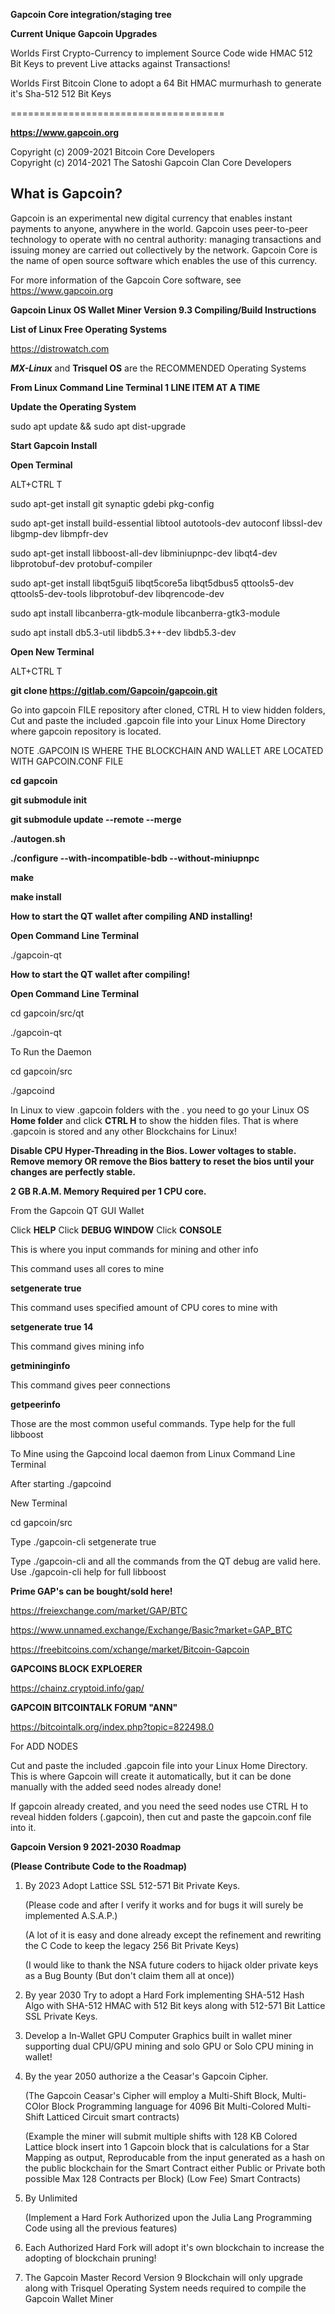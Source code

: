  **Gapcoin Core integration/staging tree**


**Current Unique Gapcoin Upgrades**

Worlds First Crypto-Currency to implement Source Code wide HMAC 512 Bit Keys to prevent Live attacks against Transactions!

Worlds First Bitcoin Clone to adopt a 64 Bit HMAC murmurhash to generate it's Sha-512 512 Bit Keys


=====================================

**https://www.gapcoin.org**


Copyright (c) 2009-2021 Bitcoin Core Developers
<br>
Copyright (c) 2014-2021 The Satoshi Gapcoin Clan Core Developers

**What is Gapcoin?**
----------------

Gapcoin is an experimental new digital currency that enables instant payments to
anyone, anywhere in the world. Gapcoin uses peer-to-peer technology to operate
with no central authority: managing transactions and issuing money are carried
out collectively by the network. Gapcoin Core is the name of open source
software which enables the use of this currency.

For more information of the Gapcoin Core software, see https://www.gapcoin.org




**Gapcoin Linux OS Wallet Miner Version 9.3 Compiling/Build Instructions**



**List of Linux Free Operating Systems**

https://distrowatch.com


_**MX-Linux**_ and **Trisquel OS** are the RECOMMENDED Operating Systems





**From Linux Command Line Terminal 1 LINE ITEM AT A TIME**





**Update the Operating System**

sudo apt update && sudo apt dist-upgrade


**Start Gapcoin Install**

**Open Terminal**

ALT+CTRL T 



sudo apt-get install git synaptic gdebi pkg-config

sudo apt-get install build-essential libtool autotools-dev autoconf libssl-dev libgmp-dev libmpfr-dev

sudo apt-get install libboost-all-dev libminiupnpc-dev libqt4-dev libprotobuf-dev protobuf-compiler

sudo apt-get install libqt5gui5 libqt5core5a libqt5dbus5 qttools5-dev qttools5-dev-tools libprotobuf-dev libqrencode-dev

sudo apt install libcanberra-gtk-module libcanberra-gtk3-module

sudo apt install db5.3-util libdb5.3++-dev libdb5.3-dev



**Open New Terminal**

ALT+CTRL T 

**git clone https://gitlab.com/Gapcoin/gapcoin.git**



Go into gapcoin FILE repository after cloned, CTRL H to view hidden folders, Cut and paste the included 
.gapcoin file into your Linux Home Directory where gapcoin repository is located.

NOTE .GAPCOIN IS WHERE THE BLOCKCHAIN AND WALLET ARE LOCATED WITH GAPCOIN.CONF FILE

**cd gapcoin**

**git submodule init**

**git submodule update --remote --merge**

**./autogen.sh**

**./configure --with-incompatible-bdb --without-miniupnpc**

**make**

**make install** 



**How to start the QT wallet after compiling AND installing!**
 
 **Open Command Line Terminal**

 ./gapcoin-qt


**How to start the QT wallet after compiling!**


**Open Command Line Terminal**

cd gapcoin/src/qt

./gapcoin-qt

To Run the Daemon 

cd gapcoin/src

./gapcoind



In Linux to view .gapcoin folders with the . you need to go your Linux OS **Home folder** and click **CTRL H** to show the hidden files.  That is where .gapcoin is stored and any other Blockchains for Linux!



**Disable CPU Hyper-Threading in the Bios.  Lower voltages to stable.  Remove memory OR remove the Bios battery to reset the bios until your changes are perfectly stable.**

**2 GB R.A.M. Memory Required per 1 CPU core.**





From the Gapcoin QT GUI Wallet

Click **HELP**
Click **DEBUG WINDOW**
Click **CONSOLE**

This is where you input commands for mining and other info

This command uses all cores to mine

**setgenerate true**

This command uses specified amount of CPU cores to mine with

**setgenerate true 14**

This command gives mining info

**getmininginfo**

This command gives peer connections

**getpeerinfo**

Those are the most common useful commands.  Type help for the full libboost



To Mine using the Gapcoind local daemon from Linux Command Line Terminal

After starting ./gapcoind

New Terminal

cd gapcoin/src 

Type
./gapcoin-cli setgenerate true 

Type ./gapcoin-cli and all the commands from the QT debug are valid here.  Use ./gapcoin-cli help for full libboost




**Prime GAP's can be bought/sold here!**

https://freiexchange.com/market/GAP/BTC

https://www.unnamed.exchange/Exchange/Basic?market=GAP_BTC

https://freebitcoins.com/xchange/market/Bitcoin-Gapcoin


**GAPCOINS BLOCK EXPLOERER**

https://chainz.cryptoid.info/gap/


**GAPCOIN BITCOINTALK FORUM "ANN"**

https://bitcointalk.org/index.php?topic=822498.0



For ADD NODES 

Cut and paste the included .gapcoin file into your Linux Home Directory.  This is where Gapcoin will create it automatically, but it can be done manually with the added seed nodes already done!

If gapcoin already created, and you need the seed nodes use CTRL H to reveal hidden folders (.gapcoin), then cut and paste the gapcoin.conf file into it.





**Gapcoin Version 9 2021-2030 Roadmap**

**(Please Contribute Code to the Roadmap)**


1)  By 2023 Adopt Lattice SSL 512-571 Bit Private Keys.  

    (Please code and after I verify it works and for bugs it will surely be implemented A.S.A.P.)

    (A lot of it is easy and done already except the refinement and rewriting the C Code to keep the legacy 256 Bit Private Keys)

    (I would like to thank the NSA future coders to hijack older private keys as a Bug Bounty (But don't claim them all at once))


2)  By year 2030 Try to adopt a Hard Fork implementing SHA-512 Hash Algo with SHA-512 HMAC with 512 Bit keys along with 512-571 Bit Lattice SSL Private Keys.


3)  Develop a In-Wallet GPU Computer Graphics built in wallet miner supporting dual CPU/GPU mining and solo GPU or Solo CPU mining in wallet!

4)  By the year 2050 authorize a the Ceasar's Gapcoin Cipher.

    (The Gapcoin Ceasar's Cipher will employ a Multi-Shift Block, Multi-COlor Block Programming language for 4096 Bit Multi-Colored Multi-Shift Latticed Circuit smart contracts)

    (Example the miner will submit multiple shifts with 128 KB Colored Lattice block insert into 1 Gapcoin block that is calculations for a Star Mapping as output, Reproducable from the input generated as a hash on the public blockchain for the Smart Contract either Public or Private both possible Max 128 Contracts per Block) (Low Fee) Smart Contracts)

5)  By Unlimited 

    (Implement a Hard Fork Authorized upon the Julia Lang Programming Code using all the previous features)


6)  Each Authorized Hard Fork will adopt it's own blockchain to increase the adopting of blockchain pruning!


7)  The Gapcoin Master Record Version 9 Blockchain will only upgrade along with Trisquel Operating System needs required to compile the Gapcoin Wallet Miner
